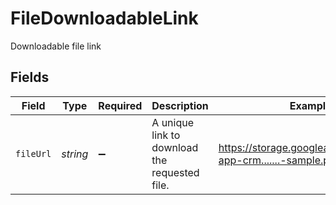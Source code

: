 # FileDownloadableLink

Downloadable file link


## Fields

| Field                                                          | Type                                                           | Required                                                       | Description                                                    | Example                                                        |
| -------------------------------------------------------------- | -------------------------------------------------------------- | -------------------------------------------------------------- | -------------------------------------------------------------- | -------------------------------------------------------------- |
| `fileUrl`                                                      | *string*                                                       | :heavy_minus_sign:                                             | A unique link to download the requested file.                  | https://storage.googleapis.com/brevo-app-crm.......-sample.pdf |